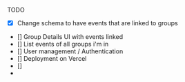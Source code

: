 TODO

- [x] Change schema to have events that are linked to groups
- [] Group Details UI with events linked
- [] List events of all groups i'm in
- [] User management / Authentication
- [] Deployment on Vercel
- []
-
